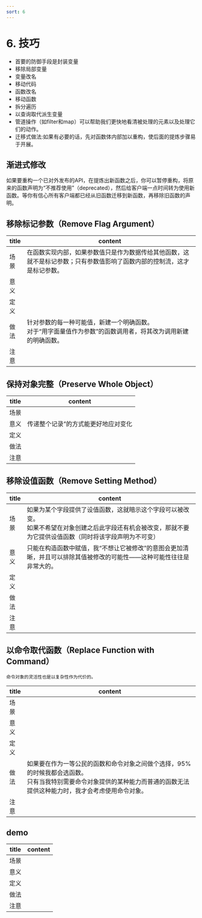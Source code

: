```yaml
---
sort: 6
---
```


# 6. 技巧


* 首要的防御手段是封装变量
* 移除局部变量
* 变量改名
* 移动代码
* 函数改名
* 移动函数
* 拆分遍历
* 以查询取代派生变量
* 管道操作（如filter和map）可以帮助我们更快地看清被处理的元素以及处理它们的动作。
* 迁移式做法:如果有必要的话，先对函数体内部加以重构，使后面的提炼步骤易于开展。


## 渐进式修改

如果要重构一个已对外发布的API，在提炼出新函数之后，你可以暂停重构，将原来的函数声明为“不推荐使用”（deprecated），然后给客户端一点时间转为使用新函数。等你有信心所有客户端都已经从旧函数迁移到新函数，再移除旧函数的声明。


## 移除标记参数（Remove Flag Argument）

| title | content |
| ---- | ---- |
| 场景 | 在函数实现内部，如果参数值只是作为数据传给其他函数，这就不是标记参数；只有参数值影响了函数内部的控制流，这才是标记参数。 |
| 意义 | <br> |
| 定义 |  |
| 做法 | 针对参数的每一种可能值，新建一个明确函数。<br>对于“用字面量值作为参数”的函数调用者，将其改为调用新建的明确函数。 |
| 注意 | <br> |

## 保持对象完整（Preserve Whole Object）

| title | content |
| ---- | ---- |
| 场景 | <br> |
| 意义 | 传递整个记录”的方式能更好地应对变化 |
| 定义 | <br> |
| 做法 | <br> |
| 注意 | <br> |

## 移除设值函数（Remove Setting Method）   

| title | content |
| ---- | ---- |
| 场景 | 如果为某个字段提供了设值函数，这就暗示这个字段可以被改变。<br>如果不希望在对象创建之后此字段还有机会被改变，那就不要为它提供设值函数（同时将该字段声明为不可变） |
| 意义 | 只能在构造函数中赋值，我“不想让它被修改”的意图会更加清晰，并且可以排除其值被修改的可能性——这种可能性往往是非常大的。 |
| 定义 |  |
| 做法 |  |
| 注意 | <br> |

## 以命令取代函数（Replace Function with Command）

```warning
命令对象的灵活性也是以复杂性作为代价的。
```

| title | content |
| ---- | ---- |
| 场景 | <br> |
| 意义 | <br> |
| 定义 | <br> |
| 做法 | 如果要在作为一等公民的函数和命令对象之间做个选择，95%的时候我都会选函数。<br>只有当我特别需要命令对象提供的某种能力而普通的函数无法提供这种能力时，我才会考虑使用命令对象。 |
| 注意 | <br> |


## demo

| title | content |
| ---- | ---- |
| 场景 | <br> |
| 意义 | <br> |
| 定义 | <br> |
| 做法 | <br> |
| 注意 | <br> |